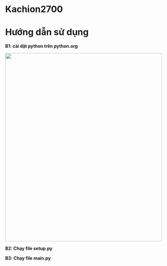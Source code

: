 # Kachion2700
<h1>Hướng dẫn sử dụng</h1>
<p><b>B1: cài đặt python trên python.org</b></p>
<img src="https://pasteboard.co/JD4e5D7chmj1.png"width="500" height="600">
<p><b>B2: Chạy file setup.py</b></p>
<p><b>B3: Chạy file main.py</b></p>
